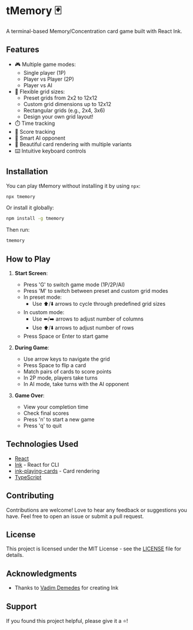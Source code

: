 # tMemory 🃏

A terminal-based Memory/Concentration card game built with React Ink.

<!-- ![tmemory Demo](demo.gif) -->

## Features

- 🎮 Multiple game modes:
  - Single player (1P)
  - Player vs Player (2P)
  - Player vs AI
- 📏 Flexible grid sizes:
  - Preset grids from 2x2 to 12x12
  - Custom grid dimensions up to 12x12
  - Rectangular grids (e.g., 2x4, 3x6)
  - Design your own grid layout!
- ⏱️ Time tracking
- 🎯 Score tracking
- 🤖 Smart AI opponent
- 🎨 Beautiful card rendering with multiple variants
- ⌨️ Intuitive keyboard controls

## Installation

You can play tMemory without installing it by using `npx`:

```bash
npx tmemory
```

Or install it globally:

```bash
npm install -g tmemory
```

Then run:

```bash
tmemory
```

## How to Play

1. **Start Screen**:
   - Press 'G' to switch game mode (1P/2P/AI)
   - Press 'M' to switch between preset and custom grid modes
   - In preset mode:
     - Use ⬆️/⬇️ arrows to cycle through predefined grid sizes
   - In custom mode:
     - Use ⬅️/➡️ arrows to adjust number of columns
     - Use ⬆️/⬇️ arrows to adjust number of rows
   - Press Space or Enter to start game

2. **During Game**:
   - Use arrow keys to navigate the grid
   - Press Space to flip a card
   - Match pairs of cards to score points
   - In 2P mode, players take turns
   - In AI mode, take turns with the AI opponent

3. **Game Over**:
   - View your completion time
   - Check final scores
   - Press 'n' to start a new game
   - Press 'q' to quit

## Technologies Used

- [React](https://reactjs.org/)
- [Ink](https://github.com/vadimdemedes/ink) - React for CLI
- [ink-playing-cards](https://github.com/gfargo/ink-playing-cards) - Card rendering
- [TypeScript](https://www.typescriptlang.org/)

## Contributing

Contributions are welcome! Love to hear any feedback or suggestions you have. Feel free to open an issue or submit a pull request.

## License

This project is licensed under the MIT License - see the [LICENSE](LICENSE) file for details.

## Acknowledgments

- Thanks to [Vadim Demedes](https://github.com/vadimdemedes) for creating Ink

## Support

If you found this project helpful, please give it a ⭐️!
